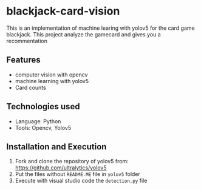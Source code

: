 # blackjack-card-vision
This is an implementation of machine learing with yolov5 for the card game blackjack. This project analyze the gamecard and gives you a recommentation

## Features
  - computer vision with opencv
  - machine learning with yolov5
  - Card counts

## Technologies used
  - Language: Python
  - Tools: Opencv, Yolov5

## Installation and Execution
  1. Fork and clone the repository of yolov5 from: https://github.com/ultralytics/yolov5
  2. Put the files without ```README.ME``` file in ```yolov5``` folder
  3. Execute with visual studio code the ```detection.py``` file
